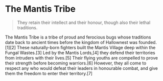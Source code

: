 # The Mantis Tribe

> They retain their intellect and their honour, though also their lethal traditions.

The Mantis Tribe is a tribe of proud and ferocious bugs whose traditions date back to ancient times before the kingdom of Hallownest was founded.[1][2] These naturally-born fighters built the Mantis Village deep within the Fungal Wastes.[3] Led by the Mantis Lords,[4] they defend their territories from intruders with their lives.[5] Their flying youths are compelled to prove their strength before becoming warriors.[6] However, they all come to respect any who would defeat their leaders in honourable combat, and give them the freedom to enter their territory.[7]
